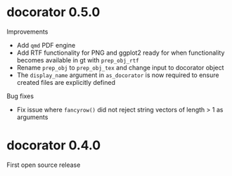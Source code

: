 # docorator 0.5.0

Improvements
* Add `qmd` PDF engine
* Add RTF functionality for PNG and ggplot2 ready for when functionality becomes available in gt with `prep_obj_rtf`
* Rename `prep_obj` to `prep_obj_tex` and change input to docorator object
* The `display_name` argument in `as_docorator` is now required to ensure created files are explicitly defined

Bug fixes
* Fix issue where `fancyrow()` did not reject string vectors of length > 1 as arguments

# docorator 0.4.0

First open source release

